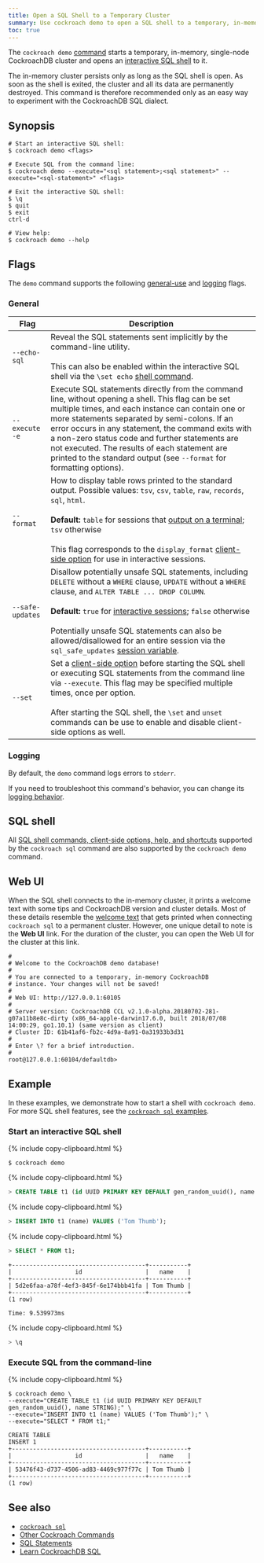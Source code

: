 ```yaml
---
title: Open a SQL Shell to a Temporary Cluster
summary: Use cockroach demo to open a SQL shell to a temporary, in-memory, single-node CockroachDB cluster.
toc: true
---
```


The `cockroach demo` [command](cockroach-commands.html) starts a temporary, in-memory, single-node CockroachDB cluster and opens an [interactive SQL shell](use-the-built-in-sql-client.html) to it.

The in-memory cluster persists only as long as the SQL shell is open. As soon as the shell is exited, the cluster and all its data are permanently destroyed. This command is therefore recommended only as an easy way to experiment with the CockroachDB SQL dialect.

## Synopsis

~~~ shell
# Start an interactive SQL shell:
$ cockroach demo <flags>

# Execute SQL from the command line:
$ cockroach demo --execute="<sql statement>;<sql statement>" --execute="<sql-statement>" <flags>

# Exit the interactive SQL shell:
$ \q
$ quit
$ exit
ctrl-d

# View help:
$ cockroach demo --help
~~~

## Flags

The `demo` command supports the following [general-use](#general) and [logging](#logging) flags.

### General

Flag | Description
-----|------------
`--echo-sql` | Reveal the SQL statements sent implicitly by the command-line utility.<br><br>This can also be enabled within the interactive SQL shell via the `\set echo` [shell command](use-the-built-in-sql-client.html#commands).
`--execute`<br>`-e` | Execute SQL statements directly from the command line, without opening a shell. This flag can be set multiple times, and each instance can contain one or more statements separated by semi-colons. If an error occurs in any statement, the command exits with a non-zero status code and further statements are not executed. The results of each statement are printed to the standard output (see `--format` for formatting options).
`--format` | How to display table rows printed to the standard output. Possible values: `tsv`, `csv`, `table`, `raw`, `records`, `sql`, `html`.<br><br>**Default:** `table` for sessions that [output on a terminal](use-the-built-in-sql-client.html#session-and-output-types); `tsv` otherwise<br /><br />This flag corresponds to the `display_format` [client-side option](use-the-built-in-sql-client.html#client-side-options) for use in interactive sessions.
`--safe-updates` | Disallow potentially unsafe SQL statements, including `DELETE` without a `WHERE` clause, `UPDATE` without a `WHERE` clause, and `ALTER TABLE ... DROP COLUMN`.<br><br>**Default:** `true` for [interactive sessions](use-the-built-in-sql-client.html#session-and-output-types); `false` otherwise<br><br>Potentially unsafe SQL statements can also be allowed/disallowed for an entire session via the `sql_safe_updates` [session variable](set-vars.html).
`--set` | Set a [client-side option](use-the-built-in-sql-client.html#client-side-options) before starting the SQL shell or executing SQL statements from the command line via `--execute`. This flag may be specified multiple times, once per option.<br><br>After starting the SQL shell, the `\set` and `unset` commands can be use to enable and disable client-side options as well.

### Logging

By default, the `demo` command logs errors to `stderr`.

If you need to troubleshoot this command's behavior, you can change its [logging behavior](debug-and-error-logs.html).

## SQL shell

All [SQL shell commands, client-side options, help, and shortcuts](use-the-built-in-sql-client.html#sql-shell) supported by the `cockroach sql` command are also supported by the `cockroach demo` command.

## Web UI

When the SQL shell connects to the in-memory cluster, it prints a welcome text with some tips and CockroachDB version and cluster details. Most of these details resemble the [welcome text](use-the-built-in-sql-client.html#welcome-message) that gets printed when connecting `cockroach sql` to a permanent cluster. However, one unique detail to note is the **Web UI** link. For the duration of the cluster, you can open the Web UI for the cluster at this link.

~~~ shell
#
# Welcome to the CockroachDB demo database!
#
# You are connected to a temporary, in-memory CockroachDB
# instance. Your changes will not be saved!
#
# Web UI: http://127.0.0.1:60105
#
# Server version: CockroachDB CCL v2.1.0-alpha.20180702-281-g07a11b8e8c-dirty (x86_64-apple-darwin17.6.0, built 2018/07/08 14:00:29, go1.10.1) (same version as client)
# Cluster ID: 61b41af6-fb2c-4d9a-8a91-0a31933b3d31
#
# Enter \? for a brief introduction.
#
root@127.0.0.1:60104/defaultdb>
~~~

## Example

In these examples, we demonstrate how to start a shell with `cockroach demo`. For more SQL shell features, see the [`cockroach sql` examples](use-the-built-in-sql-client.html#examples).

### Start an interactive SQL shell

{% include copy-clipboard.html %}
~~~ shell
$ cockroach demo
~~~

{% include copy-clipboard.html %}
~~~ sql
> CREATE TABLE t1 (id UUID PRIMARY KEY DEFAULT gen_random_uuid(), name STRING);
~~~

{% include copy-clipboard.html %}
~~~ sql
> INSERT INTO t1 (name) VALUES ('Tom Thumb');
~~~

{% include copy-clipboard.html %}
~~~ sql
> SELECT * FROM t1;
~~~

~~~
+--------------------------------------+-----------+
|                  id                  |   name    |
+--------------------------------------+-----------+
| 5d2e6faa-a78f-4ef3-845f-6e174bbb41fa | Tom Thumb |
+--------------------------------------+-----------+
(1 row)

Time: 9.539973ms
~~~

{% include copy-clipboard.html %}
~~~ sql
> \q
~~~

### Execute SQL from the command-line

{% include copy-clipboard.html %}
~~~ shell
$ cockroach demo \
--execute="CREATE TABLE t1 (id UUID PRIMARY KEY DEFAULT gen_random_uuid(), name STRING);" \
--execute="INSERT INTO t1 (name) VALUES ('Tom Thumb');" \
--execute="SELECT * FROM t1;"
~~~

~~~
CREATE TABLE
INSERT 1
+--------------------------------------+-----------+
|                  id                  |   name    |
+--------------------------------------+-----------+
| 53476f43-d737-4506-ad83-4469c977f77c | Tom Thumb |
+--------------------------------------+-----------+
(1 row)
~~~

## See also

- [`cockroach sql`](use-the-built-in-sql-client.html)
- [Other Cockroach Commands](cockroach-commands.html)
- [SQL Statements](sql-statements.html)
- [Learn CockroachDB SQL](learn-cockroachdb-sql.html)
